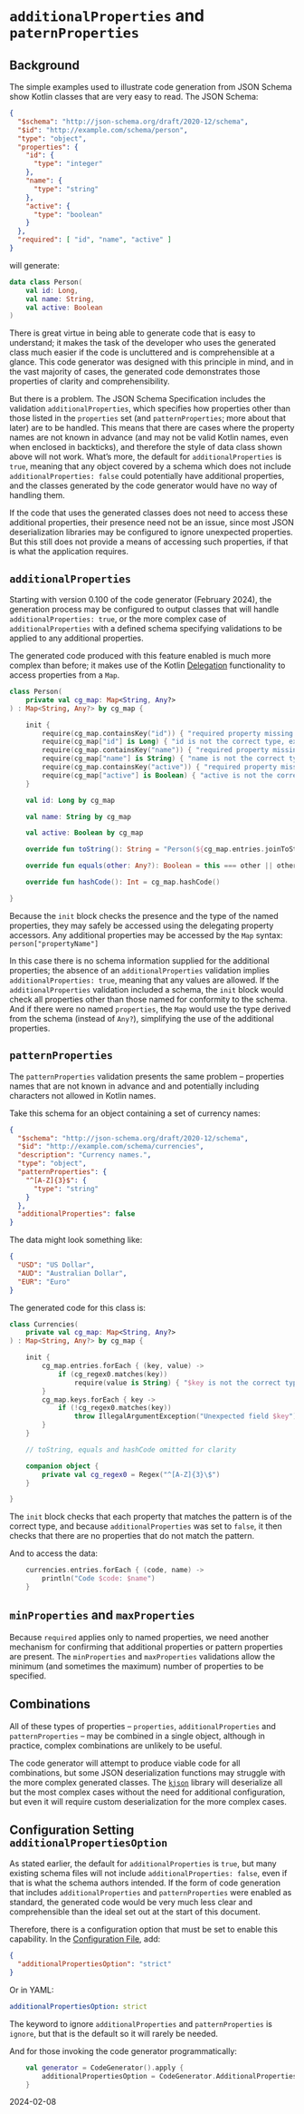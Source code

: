 # `additionalProperties` and `paternProperties`

## Background

The simple examples used to illustrate code generation from JSON Schema show Kotlin classes that are very easy to read.
The JSON Schema:
```json
{
  "$schema": "http://json-schema.org/draft/2020-12/schema",
  "$id": "http://example.com/schema/person",
  "type": "object",
  "properties": {
    "id": {
      "type": "integer"
    },
    "name": {
      "type": "string"
    },
    "active": {
      "type": "boolean"
    }
  },
  "required": [ "id", "name", "active" ]
}
```
will generate:
```kotlin
data class Person(
    val id: Long,
    val name: String,
    val active: Boolean
)
```

There is great virtue in being able to generate code that is easy to understand; it makes the task of the developer who
uses the generated class much easier if the code is uncluttered and is comprehensible at a glance.
This code generator was designed with this principle in mind, and in the vast majority of cases, the generated code
demonstrates those properties of clarity and comprehensibility.

But there is a problem.
The JSON Schema Specification includes the validation `additionalProperties`, which specifies how properties other than
those listed in the `properties` set (and `patternProperties`; more about that later) are to be handled.
This means that there are cases where the property names are not known in advance (and may not be valid Kotlin names,
even when enclosed in backticks), and therefore the style of data class shown above will not work.
What&rsquo;s more, the default for `additionalProperties` is `true`, meaning that any object covered by a schema which
does not include `additionalProperties: false` could potentially have additional properties, and the classes generated
by the code generator would have no way of handling them.

If the code that uses the generated classes does not need to access these additional properties, their presence need not
be an issue, since most JSON deserialization libraries may be configured to ignore unexpected properties.
But this still does not provide a means of accessing such properties, if that is what the application requires.

## `additionalProperties`

Starting with version 0.100 of the code generator (February 2024), the generation process may be configured to output
classes that will handle `additionalProperties: true`, or the more complex case of `additionalProperties` with a defined
schema specifying validations to be applied to any additional properties.

The generated code produced with this feature enabled is much more complex than before; it makes use of the Kotlin
[Delegation](https://kotlinlang.org/docs/delegation.html) functionality to access properties from a `Map`.
```kotlin
class Person(
    private val cg_map: Map<String, Any?>
) : Map<String, Any?> by cg_map {

    init {
        require(cg_map.containsKey("id")) { "required property missing - id" }
        require(cg_map["id"] is Long) { "id is not the correct type, expecting Long" }
        require(cg_map.containsKey("name")) { "required property missing - name" }
        require(cg_map["name"] is String) { "name is not the correct type, expecting String" }
        require(cg_map.containsKey("active")) { "required property missing - active" }
        require(cg_map["active"] is Boolean) { "active is not the correct type, expecting Boolean" }
    }

    val id: Long by cg_map

    val name: String by cg_map

    val active: Boolean by cg_map

    override fun toString(): String = "Person(${cg_map.entries.joinToString { "${it.key}=${it.value}" }})"

    override fun equals(other: Any?): Boolean = this === other || other is Person && cg_map == other.cg_map

    override fun hashCode(): Int = cg_map.hashCode()

}
```
Because the `init` block checks the presence and the type of the named properties, they may safely be accessed using the
delegating property accessors.
Any additional properties may be accessed by the `Map` syntax: `person["propertyName"]`

In this case there is no schema information supplied for the additional properties; the absence of an
`additionalProperties` validation implies `additionalProperties: true`, meaning that any values are allowed.
If the `additionalProperties` validation included a schema, the `init` block would check all properties other than those
named for conformity to the schema.
And if there were no named `properties`, the `Map` would use the type derived from the schema (instead of `Any?`),
simplifying the use of the additional properties.

## `patternProperties`

The `patternProperties` validation presents the same problem &ndash; properties names that are not known in advance and
and potentially including characters not allowed in Kotlin names.

Take this schema for an object containing a set of currency names:
```json
{
  "$schema": "http://json-schema.org/draft/2020-12/schema",
  "$id": "http://example.com/schema/currencies",
  "description": "Currency names.",
  "type": "object",
  "patternProperties": {
    "^[A-Z]{3}$": {
      "type": "string"
    }
  },
  "additionalProperties": false
}
```
The data might look something like:
```json
{
  "USD": "US Dollar",
  "AUD": "Australian Dollar",
  "EUR": "Euro"
}
```

The generated code for this class is:
```kotlin
class Currencies(
    private val cg_map: Map<String, Any?>
) : Map<String, Any?> by cg_map {

    init {
        cg_map.entries.forEach { (key, value) ->
            if (cg_regex0.matches(key))
                require(value is String) { "$key is not the correct type, expecting String" }
        }
        cg_map.keys.forEach { key ->
            if (!cg_regex0.matches(key))
                throw IllegalArgumentException("Unexpected field $key")
        }
    }

    // toString, equals and hashCode omitted for clarity

    companion object {
        private val cg_regex0 = Regex("^[A-Z]{3}\$")
    }

}
```

The `init` block checks that each property that matches the pattern is of the correct type, and because
`additionalProperties` was set to `false`, it then checks that there are no properties that do not match the pattern.

And to access the data:
```kotlin
    currencies.entries.forEach { (code, name) ->
        println("Code $code: $name")
    }
```

## `minProperties` and `maxProperties`

Because `required` applies only to named properties, we need another mechanism for confirming that additional properties
or pattern properties are present.
The `minProperties` and `maxProperties` validations allow the minimum (and sometimes the maximum) number of properties
to be specified.

## Combinations

All of these types of properties &ndash; `properties`, `additionalProperties` and `patternProperties` &ndash; may be
combined in a single object, although in practice, complex combinations are unlikely to be useful.

The code generator will attempt to produce viable code for all combinations, but some JSON deserialization functions may
struggle with the more complex generated classes.
The [`kjson`](https://github.com/pwall567/kjson) library will deserialize all but the most complex cases without the
need for additional configuration, but even it will require custom deserialization for the more complex cases.

## Configuration Setting `additionalPropertiesOption`

As stated earlier, the default for `additionalProperties` is `true`, but many existing schema files will not include
`additionalProperties: false`, even if that is what the schema authors intended.
If the form of code generation that includes `additionalProperties` and `patternProperties` were enabled as standard,
the generated code would be very much less clear and comprehensible than the ideal set out at the start of this
document.

Therefore, there is a configuration option that must be set to enable this capability.
In the [Configuration File](CONFIG.md), add:
```json
{
  "additionalPropertiesOption": "strict"
}
```
Or in YAML:
```yaml
additionalPropertiesOption: strict
```
The keyword to ignore `additionalProperties` and `patternProperties` is `ignore`, but that is the default so it will
rarely be needed.

And for those invoking the code generator programmatically:
```kotlin
    val generator = CodeGenerator().apply {
        additionalPropertiesOption = CodeGenerator.AdditionalPropertiesOption.STRICT // or IGNORE
    }
```

2024-02-08
